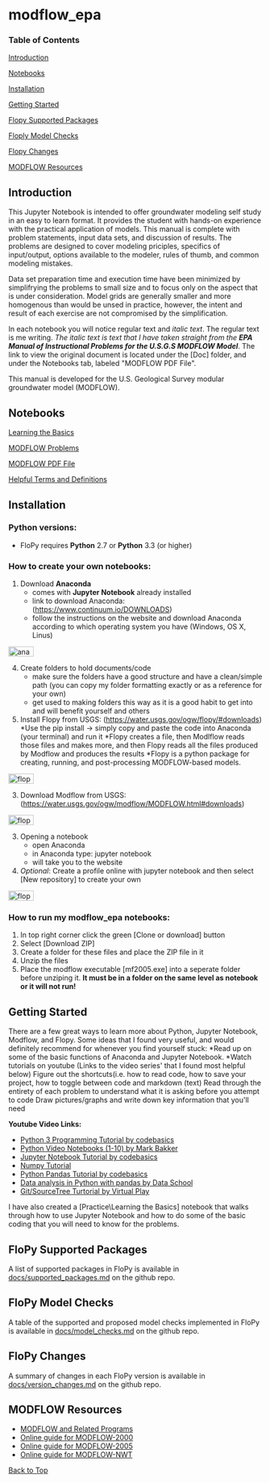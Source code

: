 

# modflow_epa

### **Table of Contents**

[Introduction](https://github.com/jordw22/modflow_epa#introduction)

[Notebooks](https://github.com/jordw22/modflow_epa#notebooks)

[Installation](https://github.com/jordw22/modflow_epa#installation)

[Getting Started](https://github.com/jordw22/modflow_epa#getting-started)

[Flopy Supported Packages](https://github.com/jordw22/modflow_epa#flopy-supported-packages)

[Floply Model Checks](https://github.com/jordw22/modflow_epa#flopy-model-checks)

[Flopy Changes](https://github.com/jordw22/modflow_epa#flopy-changes)

[MODFLOW Resources](https://github.com/jordw22/modflow_epa#modflow-resources)


Introduction
-----------------------------------------------

This Jupyter Notebook is intended to offer groundwater modeling self study in an easy to learn format.
It provides the student with hands-on experience with the practical application of models. This manual
is complete with problem statements, input data sets, and discussion of results. The problems are designed
to cover modeling priciples, specifics of input/output, options available to the modeler, rules of thumb,
and common modeling mistakes.

Data set preparation time and execution time have been minimized by simplifrying the problems to small size
and to focus only on the aspect that is under consideration. Model grids are generally smaller and more homogenous
than would be unsed in practice, however, the intent and result of each exercise are not compromised by the simplification.

In each notebook you will notice regular text and _italic text_. The regular text is me writing. _The italic text is text
that I have taken straight from the **EPA Manual of Instructional Problems for the U.S.G.S MODFLOW Model**_. The link to view
the original document is located under the [Doc] folder, and under the Notebooks tab, labeled "MODFLOW PDF File".

This manual is developed for the U.S. Geological Survey modular groundwater model (MODFLOW).

Notebooks
-----------------------------------------------

[Learning the Basics](https://github.com/jordw22/modflow_epa/blob/master/Notebooks/Practice/Learning%20the%20Basics.ipynb)

[MODFLOW Problems](https://github.com/jordw22/modflow_epa/tree/master/Notebooks)

[MODFLOW PDF File](https://github.com/jordw22/modflow_epa/tree/master/Doc)

[Helpful Terms and Definitions](https://github.com/jordw22/modflow_epa/blob/master/terms%20and%20definitions.md)

Installation
-----------------------------------------------

### **Python versions:**

* FloPy requires **Python** 2.7 or **Python** 3.3 (or higher)

### **How to create your own notebooks:**

1. Download **Anaconda**  
	* comes with **Jupyter Notebook** already installed
	* link to download Anaconda: (https://www.continuum.io/DOWNLOADS)
	* follow the instructions on the website and download Anaconda according to which operating system you have
	  (Windows, OS X, Linus)

<img src="https://www.continuum.io/sites/all/themes/continuum/assets/images/logos/logo-horizontal-large.svg" alt="anaconda" style="width:50;height:20">

4. Create folders to hold documents/code
	* make sure the folders have a good structure and have a clean/simple path (you can copy my folder formatting exactly or as a reference for your own)
	* get used to making folders this way as it is a good habit to get into and will benefit yourself and others
2. Install Flopy from USGS: (https://water.usgs.gov/ogw/flopy/#downloads)
	*Use the pip install -> simply copy and paste the code into Anaconda (your terminal) and run it 
	*Flopy creates a file, then Modlflow reads those files and makes more, and then Flopy reads all the files produced by
	 Modflow and produces the results
	*Flopy is a python package for creating, running, and post-processing MODFLOW-based models.

<img src="https://raw.githubusercontent.com/modflowpy/flopy/master/examples/images/flopy3.png" alt="flopy3" style="width:50;height:20">

3. Download Modflow from USGS: (https://water.usgs.gov/ogw/modflow/MODFLOW.html#downloads)

<img src="http://novametrixgm.com/graphics/vmod_banner.jpg" alt="flopy3" style="width:50;height:20">

3. Opening a notebook
	* open Anaconda
	* in Anaconda type: jupyter notebook
	* will take you to the website
3. _Optional_: Create a profile online with jupyter notebook and then select [New repository] to create your own

<img src="https://raw.githubusercontent.com/jupyter/nature-demo/master/images/jupyter-logo.png" alt="flopy3" style="width:50;height:20">


### **How to run my modflow_epa notebooks:**

1. In top right corner click the green [Clone or download] button
2. Select [Download ZIP]
3. Create a folder for these files and place the ZIP file in it
4. Unzip the files
3. Place the modflow executable [mf2005.exe] into a seperate folder before unziping it. **It must be in a folder on the same level as notebook or it will not run!**

Getting Started
-----------------------------------------------

There are a few great ways to learn more about Python, Jupyter Notebook, Modflow, and Flopy.
Some ideas that I found very useful, and would definitely recommend for whenever you find yourself stuck:
*Read up on some of the basic functions of Anaconda and Jupyter Notebook.
*Watch tutorials on youtube (Links to the video series' that I found most helpful below)
Figure out the shortcuts(i.e. how to read code, how to save your project, how to toggle between code and markdown (text)
Read through the entirety of each problem to understand what it is asking before you attempt to code
Draw pictures/graphs and write down key information that you'll need

__Youtube Video Links:__
* [Python 3 Programming Tutorial by codebasics](https://www.youtube.com/playlist?list=PLeo1K3hjS3usILfyvQlvUBokXkHPSve6S)
* [Python Video Notebooks (1-10) by Mark Bakker](https://www.youtube.com/user/wdz57/videos)
* [Jupyter Notebook Tutorial by codebasics](https://www.youtube.com/playlist?list=PLeo1K3hjS3uuZPwzACannnFSn9qHn8to8)
* [Numpy Tutorial](https://www.youtube.com/playlist?list=PLeo1K3hjS3uset9zIVzJWqplaWBiacTEU)
* [Python Pandas Tutorial by codebasics](https://www.youtube.com/playlist?list=PLeo1K3hjS3uuASpe-1LjfG5f14Bnozjwy)
* [Data analysis in Python with pandas by Data School](https://www.youtube.com/playlist?list=PL5-da3qGB5ICCsgW1MxlZ0Hq8LL5U3u9y)
* [Git/SourceTree Turtorial by Virtual Play](https://www.youtube.com/playlist?list=PLpL2ONl1hMLtlY1Y7YJNcA5zumvaITLYs)

I have also created a [Practice\Learning the Basics] notebook that walks through how to use Jupyter Notebook and how to
do some of the basic coding that you will need to know for the problems.

FloPy Supported Packages
-----------------------------------------------

A list of supported packages in FloPy is available in [docs/supported_packages.md](docs/supported_packages.md) on the github repo.


FloPy Model Checks
-----------------------------------------------

A table of the supported and proposed model checks implemented in  FloPy is available in [docs/model_checks.md](docs/model_checks.md) on the github repo.


FloPy Changes
-----------------------------------------------

A summary of changes in each FloPy version is available in [docs/version_changes.md](docs/version_changes.md) on the github repo.

MODFLOW Resources
-----------------------------------------------

* [MODFLOW and Related Programs](http://water.usgs.gov/ogw/modflow/)
* [Online guide for MODFLOW-2000](http://water.usgs.gov/nrp/gwsoftware/modflow2000/Guide/index.html)
* [Online guide for MODFLOW-2005](http://water.usgs.gov/ogw/modflow/MODFLOW-2005-Guide/)
* [Online guide for MODFLOW-NWT](http://water.usgs.gov/ogw/modflow-nwt/MODFLOW-NWT-Guide/)

[Back to Top](https://github.com/jordw22/modflow_epa)